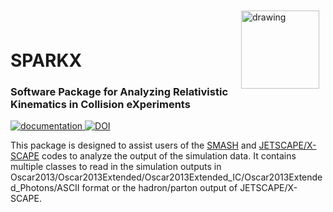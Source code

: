 <div style="float:right; margin:10px;">
  <img align="right" src="https://github.com/smash-transport/sparkx/assets/90659054/58363f8a-2ed4-4a8f-bbb0-40f71349a338" alt="drawing" width="125"/>
</div>
<br>
<br>

# SPARKX


### Software Package for Analyzing Relativistic Kinematics in Collision eXperiments

<a href="https://smash-transport.github.io/sparkx/" target="_blank">
  <img src="https://img.shields.io/badge/docs-mkdocs%20material-blue.svg?style=flat" alt="documentation">
</a>

<a href="https://doi.org/10.5281/zenodo.10288638">
  <img src="https://zenodo.org/badge/DOI/10.5281/zenodo.10288638.svg" alt="DOI">
</a>

This package is designed to assist users of the [SMASH](https://smash-transport.github.io/) and [JETSCAPE/X-SCAPE](https://jetscape.org/) codes to analyze the output of the simulation data.
It contains multiple classes to read in the simulation outputs in Oscar2013/Oscar2013Extended/Oscar2013Extended_IC/Oscar2013Extended_Photons/ASCII format or the hadron/parton output of JETSCAPE/X-SCAPE.
